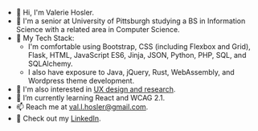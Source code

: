 - 👋 Hi, I'm Valerie Hosler.
- :school: I'm a senior at University of Pittsburgh studying a BS in Information Science with a related area in Computer Science.
- :toolbox: My Tech Stack:
  - I'm comfortable using Bootstrap, CSS (including Flexbox and Grid), Flask, HTML, JavaScript ES6, Jinja, JSON, Python, PHP, SQL, and SQLAlchemy. 
  - I also have exposure to Java, jQuery, Rust, WebAssembly, and Wordpress theme development. 
- :memo: I'm also interested in [UX design and research](https://valeriehosler.com/Virtual-Opera-Web-App-Research-Design.pdf).
- 🌱 I’m currently learning React and WCAG 2.1.
- 📫 Reach me at val.l.hosler@gmail.com.
- :briefcase: Check out my [LinkedIn](https://linkedin.com/in/valhos/).

